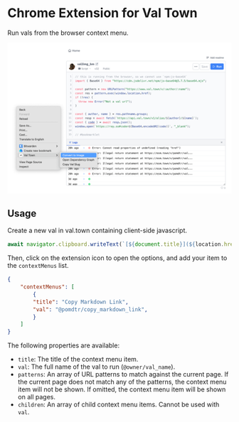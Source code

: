 # Chrome Extension for Val Town

Run vals from the browser context menu.

![demo](./doc/screenshot.png)

## Usage

Create a new val in val.town containing client-side javascript.

```js
await navigator.clipboard.writeText(`[${document.title}](${location.href})`);
```

Then, click on the extension icon to open the options, and add your item to the `contextMenus` list.

```json
{
    "contextMenus": [
        {
        "title": "Copy Markdown Link",
        "val": "@pomdtr/copy_markdown_link",
        }
    ]
}
```

The following properties are available:

- `title`: The title of the context menu item.
- `val`: The full name of the val to run (`@owner/val_name`).
- `patterns`: An array of URL patterns to match against the current page. If the current page does not match any of the patterns, the context menu item will not be shown. If omitted, the context menu item will be shown on all pages.
- `children`: An array of child context menu items. Cannot be used with `val`.

